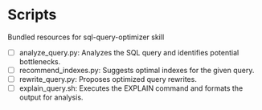 # Scripts

Bundled resources for sql-query-optimizer skill

- [ ] analyze_query.py: Analyzes the SQL query and identifies potential bottlenecks.
- [ ] recommend_indexes.py: Suggests optimal indexes for the given query.
- [ ] rewrite_query.py: Proposes optimized query rewrites.
- [ ] explain_query.sh: Executes the EXPLAIN command and formats the output for analysis.
